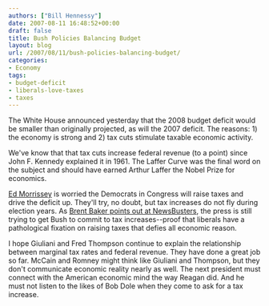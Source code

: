 ```yaml
---
authors: ["Bill Hennessy"]
date: 2007-08-11 16:48:52+00:00
draft: false
title: Bush Policies Balancing Budget
layout: blog
url: /2007/08/11/bush-policies-balancing-budget/
categories:
- Economy
tags:
- budget-deficit
- liberals-love-taxes
- taxes
---
```


The White House announced yesterday that the 2008 budget deficit would be smaller than originally projected, as will the 2007 deficit.  The reasons:  1) the economy is strong and 2) tax cuts stimulate taxable economic activity.

We've know that that tax cuts increase federal revenue (to a point) since John F. Kennedy explained it in 1961.  The Laffer Curve was the final word on the subject and should have earned Arthur Laffer the Nobel Prize for economics.

[Ed Morrissey](https://www.captainsquartersblog.com/mt/archives/011183.php) is worried the Democrats in Congress will raise taxes and drive the deficit up.  They'll try, no doubt, but tax increases do not fly during election years.  As [Brent Baker points out at NewsBusters](https://www.newsbusters.org/blogs/brent-baker/2007/08/10/presidential-press-conference-reporters-push-bush-agree-raise-taxes?referer=sphere_related_content), the press is still trying to get Bush to commit to tax increases--proof that liberals have a pathological fixation on raising taxes that defies all economic reason.

I hope Giuliani and Fred Thompson continue to explain the relationship between marginal tax rates and federal revenue.  They have done a great job so far.  McCain and Romney might think like Giuliani and Thompson, but they don't communicate economic reality nearly as well.   The next president must connect with the American economic mind the way Reagan did.  And he must not listen to the likes of Bob Dole when they come to ask for a tax increase.
